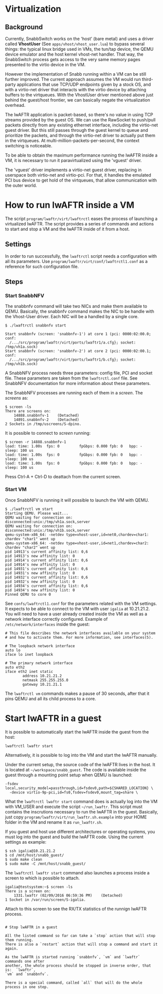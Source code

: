 # Virtualization

## Background

Currently, SnabbSwitch works on the 'host' (bare metal) and uses a driver called
**VhostUser** (See `apps/vhost/vhost_user.lua`) to bypass several things: the
typical linux bridge used in VMs, the tun/tap device, the QEMU device emulator
and the host kernel vhost-net handler.  That way, the SnabbSwitch process gets
access to the very same memory pages presented to the virtio device in the VM.

However the implementation of Snabb running within a VM can be still
further improved.  The current approach assumes the VM would run third-party
applications that use TCP/UDP endpoints given by a stock OS, and with a
virtio-net driver that interacts with the virtio device by attaching buffers to
the virtqueues.  With the VhostUser driver mentioned above just behind the
guest/host frontier, we can basically negate the virtualization overhead.

The lwAFTR application is packet-based, so there's no value in using TCP
streams provided by the guest OS.  We can use the RawSocket to push/pull
packets directly from any existing ethernet interface, including the virtio-net
 guest driver.  But this still passes through the guest kernel to queue and
prioritize the packets, and through the virtio-net driver to actually put them
in the virtqueues.  At multi-million-packets-per-second, the context switching
is noticeable.

To be able to obtain the maximum performance running the lwAFTR inside a VM,  it
 is necessary to run it paravirtualized using the 'vguest' driver.

The 'vguest' driver implements a virtio-net guest driver, replacing in
userspace both virtio-net and virtio-pci.  For that, it handles the emulated
PCI bus device to get hold of the virtqueues, that allow communication with
the outer world.

# How to run lwAFTR inside a VM

The script `program/lwaftr/virt/lwaftrctl` eases the process of launching a 
virtualized lwAFTR.  The script provides a series of commands and actions to start
and stop a VM and the lwAFTR inside of it from a host.

## Settings

In order to run successfully, the `lwaftrctl` script needs a configuration with all
its parameters.  Use `program/lwaftr/virt/conf/lwaftrctl1.conf` as a reference 
for such configuration file.

## Steps

### Start SnabbNFV

The snabbnfv command will take two NICs and make them available to QEMU.  Basically,
the snabbnfv command makes the NIC to be handle with the Vhost-User driver.  Each
NIC will be a handled by a single core.

```
$ ./lwaftrctl snabbnfv start

Start snabbnfv (screen: 'snabbnfv-1') at core 1 (pci: 0000:02:00.0; conf: 
  /.../src/program/lwaftr/virt/ports/lwaftr1/a.cfg}; socket: /tmp/vh1a.sock)
Start snabbnfv (screen: 'snabbnfv-2') at core 2 (pci: 0000:02:00.1; conf: 
  /.../src/program/lwaftr/virt/ports/lwaftr1/b.cfg}; socket: /tmp/vh1b.sock)
```

A SnabbNFV process needs three parameters: config file, PCI and socket file.
  These parameters are taken from the `lwaftrctl.conf` file.  See SnabbNFV 
documentation for more information about these parameters.

The SnabbNFV processes are running each of them in a _screen_.  The _screens_ 
as:

```
$ screen -ls
There are screens on:
    14888.snabbnfv-1    (Detached)
    14891.snabbnfv-2    (Detached)
2 Sockets in /tmp/uscreens/S-dpino.
```

It is possible to connect to _screen_ running:

```
$ screen -r 14888.snabbnfv-1
load: time: 1.00s  fps: 0         fpGbps: 0.000 fpb: 0   bpp: -    sleep: 100 us
load: time: 1.00s  fps: 0         fpGbps: 0.000 fpb: 0   bpp: -    sleep: 100 us
load: time: 1.00s  fps: 0         fpGbps: 0.000 fpb: 0   bpp: -    sleep: 100 us
```

Press Ctrl-A + Ctrl-D to deattach from the current screen.

### Start VM

Once SnabbNFV is running it will possible to launch the VM with QEMU.

```
$ ./lwaftrctl vm start
Starting QEMU. Please wait...
QEMU waiting for connection on: disconnected:unix:/tmp/vh1a.sock,server
QEMU waiting for connection on: disconnected:unix:/tmp/vh1b.sock,server
qemu-system-x86_64: -netdev type=vhost-user,id=net0,chardev=char1: chardev "char1" went up
qemu-system-x86_64: -netdev type=vhost-user,id=net1,chardev=char2: chardev "char2" went up
pid 14913's current affinity list: 0,6
pid 14913's new affinity list: 0
pid 14914's current affinity list: 0,6
pid 14914's new affinity list: 0
pid 14931's current affinity list: 0,6
pid 14931's new affinity list: 0
pid 14932's current affinity list: 0,6
pid 14932's new affinity list: 0
pid 14934's current affinity list: 0,6
pid 14934's new affinity list: 0
Pinned QEMU to core 0
```

See `confs/lwaftrctl1.conf` for the parameters related with the VM settings.  
It expects to be able to connect to the VM with user `igalia` at 10.21.21.2.
You will need to have a user already created inside the VM as well as a network
interface correctly configured.  Example of `/etc/network/interfaces` inside the
guest:

```
# This file describes the network interfaces available on your system
# and how to activate them. For more information, see interfaces(5).

# The loopback network interface
auto lo
iface lo inet loopback

# The primary network interface
auto eth2
iface eth2 inet static
        address 10.21.21.2
        netmask 255.255.255.0
        gateway 10.21.21.1
```

The `lwaftrctl vm` commands makes a pause of 30 seconds, after that it pins QEMU
and all its child process to a core.

# Start lwAFTR in a guest

It is possible to automatically start the lwAFTR inside the guest from the host:

```
lwaftrctl lwaftr start
```

Alternatively, it is possible to log into the VM and start the lwAFTR manually.

Under the current setup, the source code of the lwAFTR lives in the host.  It is
located at `~/workspace/snabb_guest`.  The code is available inside the guest 
through a mounting point setup when QEMU is launched:

```
-fsdev local,security_model=passthrough,id=fsdev0,path=${SHARED_LOCATION} \
  -device virtio-9p-pci,id=fs0,fsdev=fsdev0,mount_tag=share \
```

What the `lwaftrctl lwaftr start` command does is actually log into the VM with
VM_USER and execute the script `~/run_lwaftr`.  This script must contains the
inscrutions necessary to run the lwAFTR in the guest.  Basically, just copy 
`program/lwaftr/virt/run_lwaftr.sh.example` into your HOME folder in the VM
and rename it as `run_lwaftr.sh`.

If you guest and host use different architectures or operating systems,  you must
log into the guest and build the lwAFTR code.  Using the current settings as 
example:

```
$ ssh igalia@10.21.21.2
$ cd /mnt/host/snabb_guest/
$ sudo make clean
$ sudo make -C /mnt/host/snabb_guest/
```

The `lwaftrctl lwaftr start` command also launches a process inside a screen to
which is possible to attach.

```
igalia@testsystem:~$ screen -ls
There is a screen on:
    1331.lwaftr (02/09/2016 06:59:36 PM)    (Detached)
1 Socket in /var/run/screen/S-igalia.
```

Attach to this screen to see the RX/TX statistics of the runnign lwAFTR process.

```

# Stop lwAFTR in a guest

All the listed command so far can take a `stop` action that will stop them running.
There is also a `restart` action that will stop a command and start it again.

As the lwAFTR is started running `snabbnfv`, `vm` and `lwaftr` commands one after
another, the whole process should be stopped in inverse order, that is:  `lwaftr`,
`vm` and `snabbnfv`.

There is a special command, called `all` that will do the whole process in one step.
